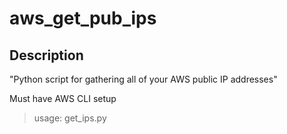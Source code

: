 # aws_get_pub_ips


## Description

"Python script for gathering all of your AWS public IP addresses" 

Must have AWS CLI setup

>    usage: get_ips.py

